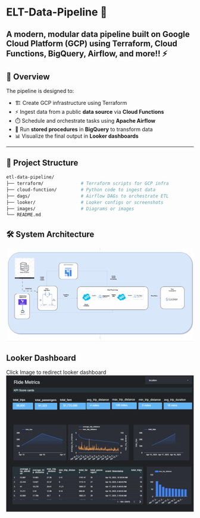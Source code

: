 # ELT-Data-Pipeline 🚀

## A modern, modular data pipeline built on Google Cloud Platform (GCP) using Terraform, Cloud Functions, BigQuery, Airflow, and more!! ⚡

## 🧠 Overview

The pipeline is designed to:

- 🏗️ Create GCP infrastructure using Terraform
- ⚡ Ingest data from a public **data source** via **Cloud Functions**
- ⏱️ Schedule and orchestrate tasks using **Apache Airflow**
- 🔁 Run **stored procedures** in **BigQuery** to transform data
- 📊 Visualize the final output in **Looker dashboards**

---

## 📁 Project Structure

```bash
etl-data-pipeline/
├── terraform/              # Terraform scripts for GCP infra
├── cloud-function/         # Python code to ingest data
├── dags/                   # Airflow DAGs to orchestrate ETL
├── looker/                 # Looker configs or screenshots
├── images/                 # Diagrams or images
└── README.md
```

## 🛠️ System Architecture
![SystemArchitecture](images/ETL_flow.gif)

## Looker Dashboard
Click Image to redirect looker dashboard
[![Looker Dashboard Preview](looker/sample-report.png)](https://lookerstudio.google.com/s/nF6wZqgleu8)
